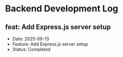 # Backend Development Log


## feat: Add Express.js server setup
- Date: 2025-09-13
- Feature: Add Express.js server setup
- Status: Completed
